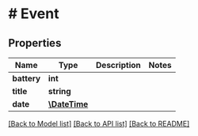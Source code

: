 # # Event

## Properties

Name | Type | Description | Notes
------------ | ------------- | ------------- | -------------
**battery** | **int** |  |
**title** | **string** |  |
**date** | [**\DateTime**](\DateTime.md) |  |

[[Back to Model list]](../../README.md#models) [[Back to API list]](../../README.md#endpoints) [[Back to README]](../../README.md)
